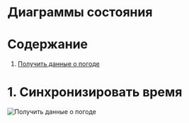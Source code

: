 # Диаграммы состояния

# Содержание
1. [Получить данные о погоде](#1)  

<a name="1"/>

# 1. Cинхронизировать время
![Получить данные о погоде](../../../Images/System%20design/State/StateSync.png)
